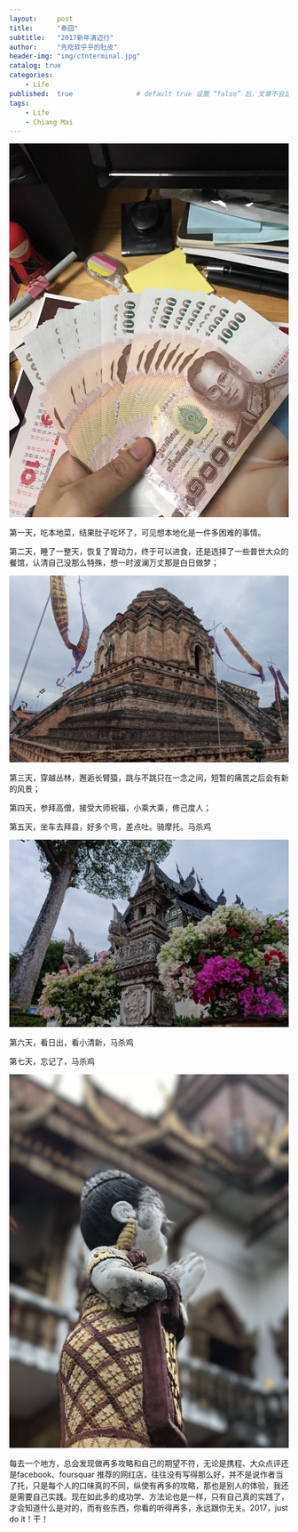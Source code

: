 ```yaml
---
layout:     post
title:      "泰囧"
subtitle:   "2017新年清迈行"
author:     "先吃软乎乎的肚皮"
header-img: "img/ctnterminal.jpg"
catalog: true
categories: 
    - Life
published:  true   				# default true 设置 “false” 后，文章不会显示
tags:
    - Life
    - Chiang Mai
---
```




![WechatIMG2](/img/posts/WechatIMG2.jpeg)

第一天，吃本地菜，结果肚子吃坏了，可见想本地化是一件多困难的事情。

第二天，睡了一整天，恢复了胃动力，终于可以进食，还是选择了一些普世大众的餐馆，认清自己没那么特殊，想一时波澜万丈那是白日做梦；

![WechatIMG4](/img/posts/WechatIMG4.jpeg)

第三天，穿越丛林，邂逅长臂猿，跳与不跳只在一念之间，短暂的痛苦之后会有新的风景；

第四天，参拜高僧，接受大师祝福，小乘大乘，修己度人；

第五天，坐车去拜县，好多个弯，差点吐。骑摩托。马杀鸡

![WechatIMG5](/img/posts/WechatIMG5.jpeg)

第六天，看日出，看小清新，马杀鸡

第七天，忘记了，马杀鸡

![WechatIMG6](/img/posts/WechatIMG6.jpeg)

每去一个地方，总会发现做再多攻略和自己的期望不符，无论是携程、大众点评还是facebook、foursquar 推荐的网红店，往往没有写得那么好，并不是说作者当了托，只是每个人的口味真的不同，纵使有再多的攻略，那也是别人的体验，我还是需要自己实践。现在如此多的成功学、方法论也是一样，只有自己真的实践了，才会知道什么是对的，而有些东西，你看的听得再多，永远跟你无关。2017，just do it！干！

